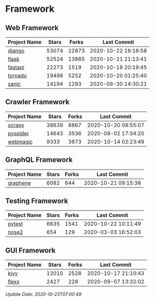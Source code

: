 # Framework

## Web Framework
| Project Name | Stars | Forks | Last Commit |
| ------------ | ----- | ----- | ----------- |
| [django](https://github.com/django/django) | 53074 | 22873 | 2020-10-22 16:16:58 |
| [flask](https://github.com/pallets/flask) | 52524 | 13865 | 2020-10-21 21:13:41 |
| [fastapi](https://github.com/tiangolo/fastapi) | 22273 | 1519 | 2020-10-18 20:19:45 |
| [tornado](https://github.com/tornadoweb/tornado) | 19498 | 5252 | 2020-10-20 01:25:40 |
| [sanic](https://github.com/huge-success/sanic) | 14194 | 1293 | 2020-09-30 14:30:21 |

## Crawler Framework
| Project Name | Stars | Forks | Last Commit |
| ------------ | ----- | ----- | ----------- |
| [scrapy](https://github.com/scrapy/scrapy) | 38639 | 8867 | 2020-10-20 08:55:07 |
| [pyspider](https://github.com/binux/pyspider) | 14643 | 3536 | 2020-08-02 17:34:20 |
| [webmagic](https://github.com/code4craft/webmagic) | 9333 | 3873 | 2020-10-14 02:23:49 |

## GraphQL Framework
| Project Name | Stars | Forks | Last Commit |
| ------------ | ----- | ----- | ----------- |
| [graphene](https://github.com/graphql-python/graphene) | 6082 | 644 | 2020-10-21 09:15:38 |

## Testing Framework
| Project Name | Stars | Forks | Last Commit |
| ------------ | ----- | ----- | ----------- |
| [pytest](https://github.com/pytest-dev/pytest) | 6635 | 1541 | 2020-10-22 10:11:49 |
| [nose2](https://github.com/nose-devs/nose2) | 654 | 129 | 2020-03-03 16:52:03 |

## GUI Framework
| Project Name | Stars | Forks | Last Commit |
| ------------ | ----- | ----- | ----------- |
| [kivy](https://github.com/kivy/kivy) | 12010 | 2528 | 2020-10-17 21:10:43 |
| [flexx](https://github.com/flexxui/flexx) | 2427 | 228 | 2020-09-07 13:32:02 |

*Update Date: 2020-10-23T07:00:49*